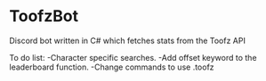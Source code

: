# ToofzBot
Discord bot written in C# which fetches stats from the Toofz API

To do list:
-Character specific searches.
-Add offset keyword to the leaderboard function.
-Change commands to use .toofz
